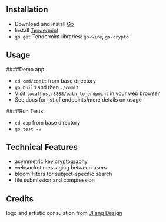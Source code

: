 ## Installation
- Download and install [Go](https://golang.org/dl/)
- Install [Tendermint](https://github.com/tendermint/tendermint/wiki/Installation)
- `go get` Tendermint libraries: `go-wire`, `go-crypto`

## Usage
####Demo app
- `cd cmd/comit` from base directory
- `go build` and then `./comit`
- Visit `localhost:8888/path_to_endpoint` in your web browser
- See docs for list of endpoints/more details on usage

####Run Tests 
- `cd app` from base directory
- `go test -v`

## Technical Features 
- asymmetric key cryptography 
- websocket messaging between users 
- bloom filters for subject-specific search
- file submission and compression

## Credits 
logo and artistic consulation from [JFang Design](http://www.jjessfang.com/)


